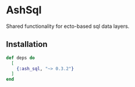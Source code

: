 # AshSql

Shared functionality for ecto-based sql data layers.

## Installation

```elixir
def deps do
  [
    {:ash_sql, "~> 0.3.2"}
  ]
end
```
